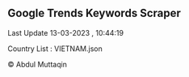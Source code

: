 

## Google Trends Keywords Scraper 
 
Last Update 13-03-2023 , 10:44:19

Country List :
VIETNAM.json



© Abdul Muttaqin 
